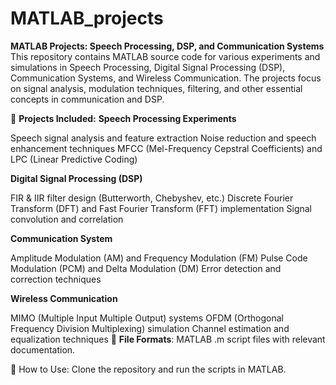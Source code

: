 # MATLAB_projects

**MATLAB Projects: Speech Processing, DSP, and Communication Systems**
This repository contains MATLAB source code for various experiments and simulations in Speech Processing, Digital Signal Processing (DSP), Communication Systems, and Wireless Communication. The projects focus on signal analysis, modulation techniques, filtering, and other essential concepts in communication and DSP.

🔹 **Projects Included:**
**Speech Processing Experiments**

Speech signal analysis and feature extraction
Noise reduction and speech enhancement techniques
MFCC (Mel-Frequency Cepstral Coefficients) and LPC (Linear Predictive Coding)

**Digital Signal Processing (DSP)**

FIR & IIR filter design (Butterworth, Chebyshev, etc.)
Discrete Fourier Transform (DFT) and Fast Fourier Transform (FFT) implementation
Signal convolution and correlation

**Communication System**

Amplitude Modulation (AM) and Frequency Modulation (FM)
Pulse Code Modulation (PCM) and Delta Modulation (DM)
Error detection and correction techniques

**Wireless Communication**

MIMO (Multiple Input Multiple Output) systems
OFDM (Orthogonal Frequency Division Multiplexing) simulation
Channel estimation and equalization techniques
📂 **File Formats**: MATLAB .m script files with relevant documentation.

🔗 How to Use: Clone the repository and run the scripts in MATLAB. 
